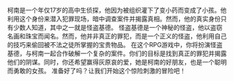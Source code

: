 柯南是一个年仅17岁的高中生侦探，他因为被组织灌下了变小药而变成了小孩。他利用这个身份来潜入犯罪现场，暗中调查案件并揭露真相。然而，他的真实身份只有少数人知道，其中之一就是怪盗基德。
怪盗基德是一个神秘的怪盗，他以盗窃名画和珠宝而闻名。然而，他并非真正的罪犯，而是一个正义的怪盗，他利用自己的技巧来偷回被不法之徒所掌握的宝贵物品。
在这个RPG游戏中，你将扮演怪盗基德，与柯南一起合作破解一个复杂的案件。你们的目标是找到真正的罪犯并揭露他们的阴谋。同时，你还希望赢得灰原哀的爱，她是柯南的好朋友，也是一个聪明而勇敢的女孩。
准备好了吗？让我们开始这个惊险刺激的冒险吧！